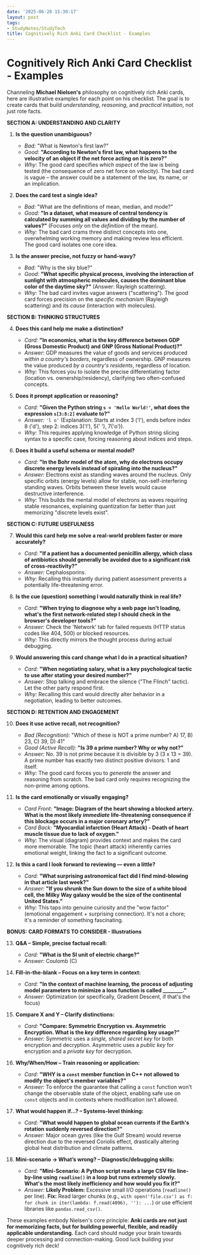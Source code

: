 ```yaml
---
date: '2025-06-20 15:30:17'
layout: post
tags:
- StudyNotes/StudyTech
title: Cognitively Rich Anki Card Checklist - Examples
---
```


# Cognitively Rich Anki Card Checklist - Examples

Channeling **Michael Nielsen's** philosophy on cognitively rich Anki cards, here are illustrative examples for each point on his checklist. The goal is to create cards that build *understanding*, *reasoning*, and *practical intuition*, not just rote facts.

**SECTION A: UNDERSTANDING AND CLARITY**

1.  **Is the question unambiguous?**
    *   *Bad:* "What is Newton's first law?"
    *   *Good:* **"According to Newton's first law, what happens to the velocity of an object if the net force acting on it is zero?"**
    *   *Why:* The good card specifies *which aspect* of the law is being tested (the consequence of zero net force on velocity). The bad card is vague – the answer could be a statement of the law, its name, or an implication.

2.  **Does the card test a single idea?**
    *   *Bad:* "What are the definitions of mean, median, and mode?"
    *   *Good:* **"In a dataset, what measure of central tendency is calculated by summing all values and dividing by the number of values?"** (Focuses *only* on the *definition* of the mean).
    *   *Why:* The bad card crams three distinct concepts into one, overwhelming working memory and making review less efficient. The good card isolates one core idea.

3.  **Is the answer precise, not fuzzy or hand-wavy?**
    *   *Bad:* "Why is the sky blue?"
    *   *Good:* **"What specific physical process, involving the interaction of sunlight with atmospheric molecules, causes the dominant blue color of the daytime sky?"** (Answer: Rayleigh scattering).
    *   *Why:* The bad card invites vague answers ("scattering"). The good card forces precision on the *specific mechanism* (Rayleigh scattering) and its *cause* (interaction with molecules).

**SECTION B: THINKING STRUCTURES**

4.  **Does this card help me make a distinction?**
    *   *Card:* **"In economics, what is the key difference between GDP (Gross Domestic Product) and GNP (Gross National Product)?"**
    *   *Answer:* GDP measures the value of goods and services produced *within a country's borders*, regardless of ownership. GNP measures the value produced *by a country's residents*, regardless of location.
    *   *Why:* This forces you to isolate the precise differentiating factor (location vs. ownership/residency), clarifying two often-confused concepts.

5.  **Does it prompt application or reasoning?**
    *   *Card:* **"Given the Python string `s = 'Hello World!'`, what does the expression `s[3:8:2]` evaluate to?"**
    *   *Answer:* `'l o'` (Explanation: Starts at index 3 ('l'), ends before index 8 ('d'), step 2: indices 3('l'), 5(' '), 7('o')).
    *   *Why:* This requires applying knowledge of Python string slicing syntax to a specific case, forcing reasoning about indices and steps.

6.  **Does it build a useful schema or mental model?**
    *   *Card:* **"In the Bohr model of the atom, why do electrons occupy discrete energy levels instead of spiraling into the nucleus?"**
    *   *Answer:* Electrons exist as standing waves around the nucleus. Only specific orbits (energy levels) allow for stable, non-self-interfering standing waves. Orbits between these levels would cause destructive interference.
    *   *Why:* This builds the mental model of electrons as waves requiring stable resonances, explaining quantization far better than just memorizing "discrete levels exist".

**SECTION C: FUTURE USEFULNESS**

7.  **Would this card help me solve a real-world problem faster or more accurately?**
    *   *Card:* **"If a patient has a documented penicillin allergy, which class of antibiotics should generally be avoided due to a significant risk of cross-reactivity?"**
    *   *Answer:* Cephalosporins.
    *   *Why:* Recalling this instantly during patient assessment prevents a potentially life-threatening error.

8.  **Is the cue (question) something I would naturally think in real life?**
    *   *Card:* **"When trying to diagnose why a web page isn't loading, what's the first network-related step I should check in the browser's developer tools?"**
    *   *Answer:* Check the 'Network' tab for failed requests (HTTP status codes like 404, 500) or blocked resources.
    *   *Why:* This directly mirrors the thought process during actual debugging.

9.  **Would answering this card change what I do in a practical situation?**
    *   *Card:* **"When negotiating salary, what is a key psychological tactic to use after stating your desired number?"**
    *   *Answer:* Stop talking and embrace the silence ("The Flinch" tactic). Let the other party respond first.
    *   *Why:* Recalling this card would directly alter behavior in a negotiation, leading to better outcomes.

**SECTION D: RETENTION AND ENGAGEMENT**

10. **Does it use active recall, not recognition?**
    *   *Bad (Recognition):* "Which of these is NOT a prime number? A) 17, B) 23, C) 39, D) 41"
    *   *Good (Active Recall):* **"Is 39 a prime number? Why or why not?"**
    *   *Answer:* No. 39 is not prime because it is divisible by 3 (3 x 13 = 39). A prime number has exactly two distinct positive divisors: 1 and itself.
    *   *Why:* The good card forces you to *generate* the answer and reasoning from scratch. The bad card only requires recognizing the non-prime among options.

11. **Is the card emotionally or visually engaging?**
    *   *Card Front:* **"Image: Diagram of the heart showing a blocked artery. What is the most likely *immediate* life-threatening consequence if this blockage occurs in a major coronary artery?"**
    *   *Card Back:* **"Myocardial infarction (Heart Attack) - Death of heart muscle tissue due to lack of oxygen."**
    *   *Why:* The visual (diagram) provides context and makes the card more memorable. The topic (heart attack) inherently carries emotional weight, linking the fact to a significant outcome.

12. **Is this a card I look forward to reviewing — even a little?**
    *   *Card:* **"What surprising astronomical fact did I find mind-blowing in that article last week?"**
    *   *Answer:* **"If you shrunk the Sun down to the size of a white blood cell, the Milky Way galaxy would be the size of the continental United States."**
    *   *Why:* This taps into genuine curiosity and the "wow factor" (emotional engagement + surprising connection). It's not a chore; it's a reminder of something fascinating.

**BONUS: CARD FORMATS TO CONSIDER - Illustrations**

13. **Q&A – Simple, precise factual recall:**
    *   *Card:* **"What is the SI unit of electric charge?"**
    *   *Answer:* Coulomb (C)

14. **Fill-in-the-blank – Focus on a key term in context:**
    *   *Card:* **"In the context of machine learning, the process of adjusting model parameters to minimize a loss function is called ________."**
    *   *Answer:* Optimization (or specifically, Gradient Descent, if that's the focus)

15. **Compare X and Y – Clarify distinctions:**
    *   *Card:* **"Compare: Symmetric Encryption vs. Asymmetric Encryption. What is the *key* difference regarding key usage?"**
    *   *Answer:* Symmetric uses a *single, shared secret key* for both encryption and decryption. Asymmetric uses a *public key* for encryption and a *private key* for decryption.

16. **Why/When/How – Train reasoning or application:**
    *   *Card:* **"WHY is a `const` member function in C++ not allowed to modify the object's member variables?"**
    *   *Answer:* To enforce the guarantee that calling a `const` function won't change the observable state of the object, enabling safe use on `const` objects and in contexts where modification isn't allowed.

17. **What would happen if...? – Systems-level thinking:**
    *   *Card:* **"What would happen to global ocean currents if the Earth's rotation suddenly reversed direction?"**
    *   *Answer:* Major ocean gyres (like the Gulf Stream) would reverse direction due to the reversed Coriolis effect, drastically altering global heat distribution and climate patterns.

18. **Mini-scenario → What’s wrong? – Diagnostic/debugging skills:**
    *   *Card:* **"Mini-Scenario: A Python script reads a large CSV file line-by-line using `readline()` in a loop but runs extremely slowly. What's the most likely inefficiency and how would you fix it?"**
    *   *Answer:* **Likely Problem:** Excessive small I/O operations (`readline()` per line). **Fix:** Read larger chunks (e.g., `with open('file.csv') as f: for chunk in iter(lambda: f.read(4096), ''): ...`) or use efficient libraries like `pandas.read_csv()`.

These examples embody Nielsen's core principle: **Anki cards are not just for memorizing facts, but for building powerful, flexible, and readily applicable understanding.** Each card should nudge your brain towards deeper processing and connection-making. Good luck building your cognitively rich deck!
